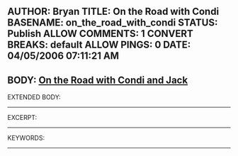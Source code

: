 AUTHOR: Bryan
TITLE: On the Road with Condi
BASENAME: on_the_road_with_condi
STATUS: Publish
ALLOW COMMENTS: 1
CONVERT BREAKS: __default__
ALLOW PINGS: 0
DATE: 04/05/2006 07:11:21 AM
-----
BODY:
<a title="On the Road with Condi and Jack" href="http://www.washingtonpost.com/wp-dyn/content/article/2006/04/03/AR2006040300867.html?nav=rss_print/asection">On the Road with Condi and Jack</a>
-----
EXTENDED BODY:

-----
EXCERPT:

-----
KEYWORDS:

-----


